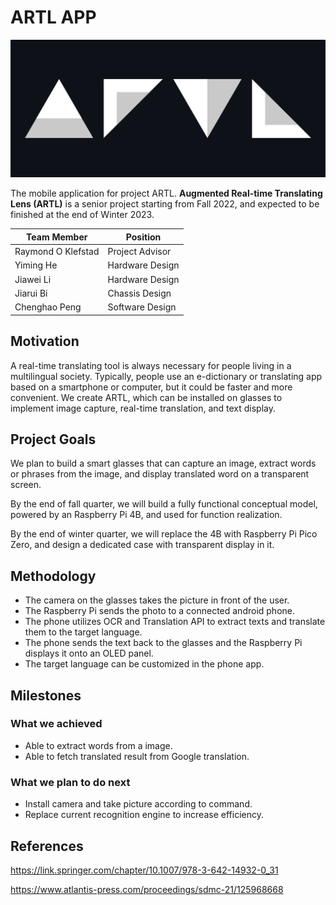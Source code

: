 # ARTL APP

![ARTL Logo](./assets/logo.png?raw=true)

The mobile application for project ARTL. **Augmented Real-time Translating Lens (ARTL)** is a senior project starting from Fall 2022, and expected to be finished at the end of Winter 2023.

| Team Member        | Position        |
| ----               | --------        |
| Raymond O Klefstad | Project Advisor |
| Yiming He          | Hardware Design |
| Jiawei Li          | Hardware Design |
| Jiarui Bi          | Chassis Design  |
| Chenghao Peng      | Software Design |

## Motivation

A real-time translating tool is always necessary for people living in a multilingual society. Typically, people use an e-dictionary or translating app based on a smartphone or computer, but it could be faster and more convenient. We create ARTL, which can be installed on glasses to implement image capture, real-time translation, and text display.

## Project Goals

We plan to build a smart glasses that can capture an image, extract words or phrases from the image, and display translated word on a transparent screen.

By the end of fall quarter, we will build a fully functional conceptual model, powered by an Raspberry Pi 4B, and used for function realization.

By the end of winter quarter, we will replace the 4B with Raspberry Pi Pico Zero, and design a dedicated case with transparent display in it.

## Methodology

 - The camera on the glasses takes the picture in front of the user.
 - The Raspberry Pi sends the photo to a connected android phone.
 - The phone utilizes OCR and Translation API to extract texts and translate them to the target language.
 - The phone sends the text back to the glasses and the Raspberry Pi displays it onto an OLED panel.
 - The target language can be customized  in the phone app.
 
## Milestones

### What we achieved

 - Able to extract words from a image.
 - Able to fetch translated result from Google translation.
 
### What we plan to do next

 - Install camera and take picture according to command.
 - Replace current recognition engine to increase efficiency.
 
## References

https://link.springer.com/chapter/10.1007/978-3-642-14932-0_31

https://www.atlantis-press.com/proceedings/sdmc-21/125968668
